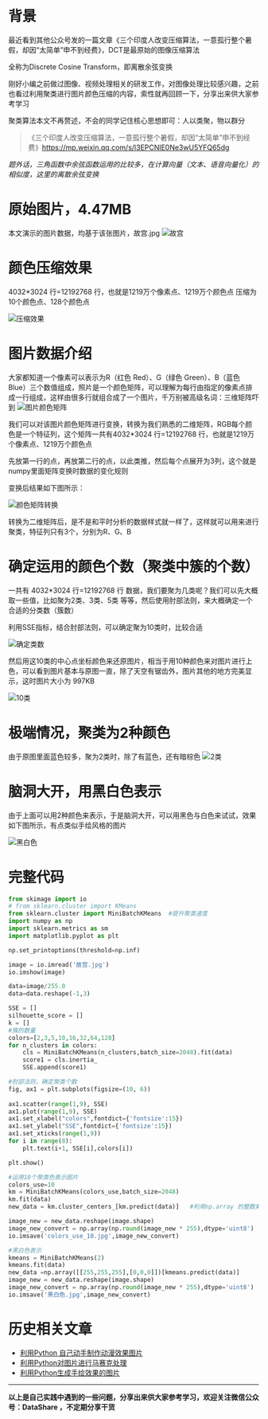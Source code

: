 # 背景
最近看到其他公众号发的一篇文章《三个印度人改变压缩算法，一意孤行整个暑假，却因“太简单”申不到经费》，DCT是最原始的图像压缩算法

全称为Discrete Cosine Transform，即离散余弦变换

刚好小编之前做过图像、视频处理相关的研发工作，对图像处理比较感兴趣，之前也看过利用聚类进行图片颜色压缩的内容，索性就再回顾一下，分享出来供大家参考学习

聚类算法本文不再赘述，不会的同学记住核心思想即可：人以类聚，物以群分

>《三个印度人改变压缩算法，一意孤行整个暑假，却因“太简单”申不到经费》https://mp.weixin.qq.com/s/l3EPCNlE0Ne3wU5YFQ65dg


*题外话，三角函数中余弦函数运用的比较多，在计算向量（文本、语音向量化）的相似度，这里的离散余弦变换*
# 原始图片，4.47MB
本文演示的图片数据，均基于该张图片，故宫.jpg
![故宫](https://upload-images.jianshu.io/upload_images/6641583-b4987dcbb5200571.jpg?imageMogr2/auto-orient/strip%7CimageView2/2/w/320)

# 颜色压缩效果
4032*3024 行=12192768 行，也就是1219万个像素点、1219万个颜色点
压缩为10个颜色点、128个颜色点

![压缩效果](https://upload-images.jianshu.io/upload_images/6641583-ee5e7b89b2ff2a09.png?imageMogr2/auto-orient/strip%7CimageView2/2/w/1240)


# 图片数据介绍
大家都知道一个像素可以表示为R（红色 Red）、G（绿色 Green）、B（蓝色 Blue）三个数值组成，照片是一个颜色矩阵，可以理解为每行由指定的像素点排成一行组成，这样由很多行就组合成了一个图片，千万别被高级名词：三维矩阵吓到
![图片颜色矩阵](https://upload-images.jianshu.io/upload_images/6641583-ea425a72a9d12211.png?imageMogr2/auto-orient/strip%7CimageView2/2/w/1240)


我们可以对该图片颜色矩阵进行变换，转换为我们熟悉的二维矩阵，RGB每个颜色是一个特征列，这个矩阵一共有4032*3024 行=12192768 行，也就是1219万个像素点、1219万个颜色点

先放第一行的点，再放第二行的点，以此类推，然后每个点展开为3列，这个就是numpy里面矩阵变换时数据的变化规则

变换后结果如下图所示：

![颜色矩阵转换](https://upload-images.jianshu.io/upload_images/6641583-1171e24efd1d7327.png?imageMogr2/auto-orient/strip%7CimageView2/2/w/1240)

转换为二维矩阵后，是不是和平时分析的数据样式就一样了，这样就可以用来进行聚类，特征列只有3个，分别为R、G、B

# 确定运用的颜色个数（聚类中簇的个数）
一共有 4032*3024 行=12192768 行 数据，我们要聚为几类呢？我们可以先大概取一些值，比如聚为2类、3类、5类 等等，然后使用肘部法则，来大概确定一个合适的分类数（簇数）

利用SSE指标，结合肘部法则，可以确定聚为10类时，比较合适

![确定类数](https://upload-images.jianshu.io/upload_images/6641583-2882a9f480e98ccd.png?imageMogr2/auto-orient/strip%7CimageView2/2/w/1240)

然后用这10类的中心点坐标颜色来还原图片，相当于用10种颜色来对图片进行上色，可以看到图片基本与原图一直，除了天空有锯齿外，图片其他的地方完美显示，这时图片大小为 997KB

![10类](https://upload-images.jianshu.io/upload_images/6641583-fec4b0e80a752675.jpg?imageMogr2/auto-orient/strip%7CimageView2/2/w/320)

# 极端情况，聚类为2种颜色
由于原图里面蓝色较多，聚为2类时，除了有蓝色，还有暗棕色
![2类](https://upload-images.jianshu.io/upload_images/6641583-d1d178ac82eb3434.jpg?imageMogr2/auto-orient/strip%7CimageView2/2/w/320)

# 脑洞大开，用黑白色表示
由于上面可以用2种颜色来表示，于是脑洞大开，可以用黑色与白色来试试，效果如下图所示，有点类似手绘风格的图片

![黑白色](https://upload-images.jianshu.io/upload_images/6641583-ac6493c10b778a95.jpg?imageMogr2/auto-orient/strip%7CimageView2/2/w/320)

# 完整代码
```python
from skimage import io
# from sklearn.cluster import KMeans
from sklearn.cluster import MiniBatchKMeans  #提升聚类速度
import numpy as np
import sklearn.metrics as sm
import matplotlib.pyplot as plt

np.set_printoptions(threshold=np.inf)

image = io.imread('故宫.jpg')
io.imshow(image)

data=image/255.0
data=data.reshape(-1,3)

SSE = []
silhouette_score = []
k = []
#簇的数量
colors=[2,3,5,10,16,32,64,128]
for n_clusters in colors:
    cls = MiniBatchKMeans(n_clusters,batch_size=2048).fit(data)
    score1 = cls.inertia_
    SSE.append(score1)

#肘部法则，确定聚类个数
fig, ax1 = plt.subplots(figsize=(10, 6))
 
ax1.scatter(range(1,9), SSE)
ax1.plot(range(1,9), SSE)
ax1.set_xlabel("colors",fontdict={'fontsize':15})
ax1.set_ylabel("SSE",fontdict={'fontsize':15})
ax1.set_xticks(range(1,9))
for i in range(8):
    plt.text(i+1, SSE[i],colors[i])

plt.show()

#运用10个聚类色表示图片
colors_use=10
km = MiniBatchKMeans(colors_use,batch_size=2048) 
km.fit(data)
new_data = km.cluster_centers_[km.predict(data)]   #利用np.array 的整数索引(高级索引知识)，用聚类中心点值 代替原来点的值

image_new = new_data.reshape(image.shape)
image_new_convert = np.array(np.round(image_new * 255),dtype='uint8')
io.imsave('colors_use_10.jpg',image_new_convert)

#黑白色表示
kmeans = MiniBatchKMeans(2) 
kmeans.fit(data)
new_data =np.array([[255,255,255],[0,0,0]])[kmeans.predict(data)]
image_new = new_data.reshape(image.shape)
image_new_convert = np.array(np.round(image_new * 255),dtype='uint8')
io.imsave('黑白色.jpg',image_new_convert)
```

# 历史相关文章
- [利用Python 自己动手制作动漫效果图片](https://www.jianshu.com/p/359c8cbdda63)
- [利用Python对图片进行马赛克处理](https://www.jianshu.com/p/f9d34f251112)
- [利用Python生成手绘效果的图片](https://www.jianshu.com/p/40e353ec75bd)

**************************************************************************
**以上是自己实践中遇到的一些问题，分享出来供大家参考学习，欢迎关注微信公众号：DataShare ，不定期分享干货**
